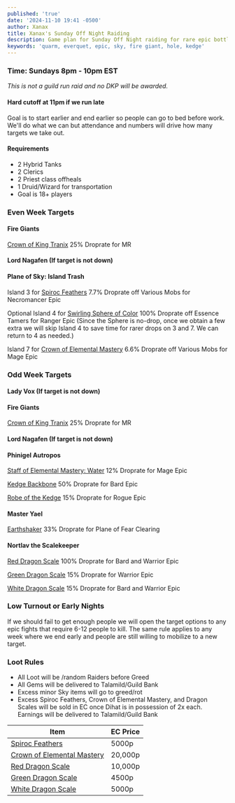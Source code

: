 ```yaml
---
published: 'true'
date: '2024-11-10 19:41 -0500'
author: Xanax
title: Xanax's Sunday Off Night Raiding
description: Game plan for Sunday Off Night raiding for rare epic bottlenecks.
keywords: 'quarm, everquet, epic, sky, fire giant, hole, kedge'
---
```

### Time: Sundays 8pm - 10pm EST
*This is not a guild run raid and no DKP will be awarded.*

#### Hard cutoff at 11pm if we run late
Goal is to start earlier and end earlier so people can go to bed before work. We'll do what we can but attendance and numbers will drive how many targets we take out.

#### Requirements
- 2 Hybrid Tanks
- 2 Clerics
- 2 Priest class offheals
- 1 Druid/Wizard for transportation
- Goal is 18+ players

### Even Week Targets
#### Fire Giants
[Crown of King Tranix](https://www.pqdi.cc/item/4504) 25% Droprate for MR

#### Lord Nagafen (If target is  not down)

#### Plane of Sky: Island Trash
Island 3 for [Spiroc Feathers](https://www.pqdi.cc/item/20782) 7.7% Droprate off Various Mobs for Necromancer Epic

Optional Island 4 for [Swirling Sphere of Color](https://www.pqdi.cc/item/20494) 100% Droprate off Essence Tamers for Ranger Epic (Since the Sphere is no-drop, once we obtain a few extra we will skip Island 4 to save time for rarer drops on 3 and 7. We can return to 4 as needed.)

Island 7 for [Crown of Elemental Mastery](https://www.pqdi.cc/item/20764) 6.6% Droprate off Various Mobs for Mage Epic

### Odd Week Targets
#### Lady Vox (If target is not down)

#### Fire Giants
[Crown of King Tranix](https://www.pqdi.cc/item/4504) 25% Droprate for MR

#### Lord Nagafen (If target is not down)

#### Phinigel Autropos
[Staff of Elemental Mastery: Water](https://www.pqdi.cc/item/11569) 12% Droprate for Mage Epic

[Kedge Backbone](https://www.pqdi.cc/item/20524) 50% Droprate for Bard Epic

[Robe of the Kedge](https://www.pqdi.cc/item/1253) 15% Droprate for Rogue Epic

#### Master Yael
[Earthshaker](https://www.pqdi.cc/item/5667) 33% Droprate for Plane of Fear Clearing

#### Nortlav the Scalekeeper
[Red Dragon Scale](https://www.pqdi.cc/item/11622) 100% Droprate for Bard and Warrior Epic

[Green Dragon Scale](https://www.pqdi.cc/item/11582) 15% Droprate for Warrior Epic

[White Dragon Scale](https://www.pqdi.cc/item/11602) 15% Droprate for Bard and Warrior Epic

### Low Turnout or Early Nights
If we should fail to get enough people we will open the target options to any epic fights that require 6-12 people to kill. The same rule applies to any week where we end early and people are still willing to mobilize to a new target.

### Loot Rules
- All Loot will be /random Raiders before Greed
- All Gems will be delivered to Talamild/Guild Bank
- Excess minor Sky items will go to greed/rot
- Excess Spiroc Feathers, Crown of Elemental Mastery, and Dragon Scales will be sold in EC once Dihat is in possession of 2x each. Earnings will be delivered to Talamild/Guild Bank

| Item                                                         | EC Price |
|--------------------------------------------------------------|----------|
| [Spiroc Feathers](https://www.pqdi.cc/item/20782)            | 5000p    |
| [Crown of Elemental Mastery](https://www.pqdi.cc/item/20764) | 20,000p  |
| [Red Dragon Scale](https://www.pqdi.cc/item/11622)           | 10,000p  |
| [Green Dragon Scale](https://www.pqdi.cc/item/11582)         | 4500p    |
| [White Dragon Scale](https://www.pqdi.cc/item/11602)         | 5000p    |
